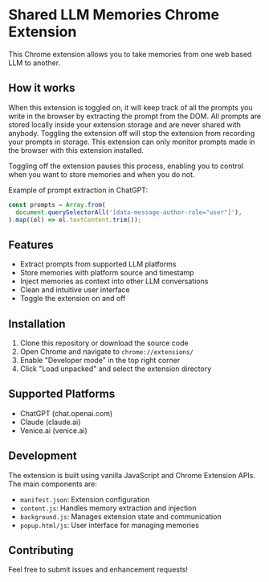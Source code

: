 # Shared LLM Memories Chrome Extension

This Chrome extension allows you to take memories from one web based LLM to another.

## How it works

When this extension is toggled on, it will keep track of all the prompts you write in the browser by extracting the prompt from the DOM. All prompts are stored locally inside your extension storage and are never shared with anybody. Toggling the extension off will stop the extension from recording your prompts in storage. This extension can only monitor prompts made in the browser with this extension installed.

Toggling off the extension pauses this process, enabling you to control when you want to store memories and when you do not.

Example of prompt extraction in ChatGPT:

```js
const prompts = Array.from(
  document.querySelectorAll('[data-message-author-role="user"]'),
).map((el) => el.textContent.trim());
```

## Features

- Extract prompts from supported LLM platforms
- Store memories with platform source and timestamp
- Inject memories as context into other LLM conversations
- Clean and intuitive user interface
- Toggle the extension on and off

## Installation

1. Clone this repository or download the source code
2. Open Chrome and navigate to `chrome://extensions/`
3. Enable "Developer mode" in the top right corner
4. Click "Load unpacked" and select the extension directory

## Supported Platforms

- ChatGPT (chat.openai.com)
- Claude (claude.ai)
- Venice.ai (venice.ai)

## Development

The extension is built using vanilla JavaScript and Chrome Extension APIs. The main components are:

- `manifest.json`: Extension configuration
- `content.js`: Handles memory extraction and injection
- `background.js`: Manages extension state and communication
- `popup.html/js`: User interface for managing memories

## Contributing

Feel free to submit issues and enhancement requests!
